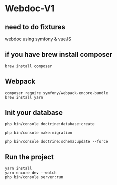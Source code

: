 # Webdoc-V1

## need to do fixtures

webdoc using symfony &amp; vueJS

## if you have brew install composer
`brew install composer`

## Webpack
`composer require symfony/webpack-encore-bundle`
<br/>
`brew install yarn`

## Init your database
`php bin/console doctrine:database:create`

`php bin/console make:migration`

`php bin/console doctrine:schema:update --force`

## Run the project 

`yarn install`
<br/>
`yarn encore dev --watch`
<br/>
`php bin/console server:run`






